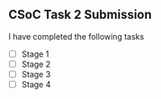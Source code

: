 ## CSoC Task 2 Submission

I have completed the following tasks

- [ ] Stage 1
- [ ] Stage 2
- [ ] Stage 3
- [ ] Stage 4
